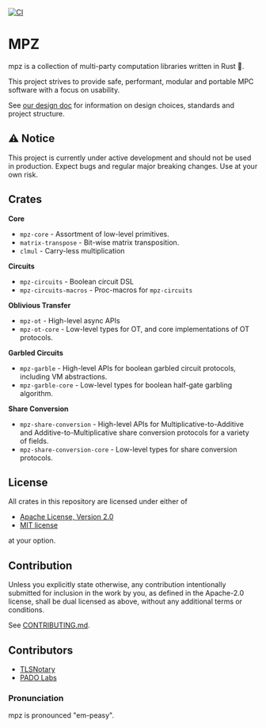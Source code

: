 [![CI](https://github.com/privacy-scaling-explorations/mpz/actions/workflows/rust.yml/badge.svg)](https://github.com/privacy-scaling-explorations/mpz/actions)

# MPZ

mpz is a collection of multi-party computation libraries written in Rust 🦀.

This project strives to provide safe, performant, modular and portable MPC software with a focus on usability.

See [our design doc](./DESIGN.md) for information on design choices, standards and project structure.

## ⚠️ Notice

This project is currently under active development and should not be used in production. Expect bugs and regular major breaking changes. Use at your own risk.

## Crates

**Core**
  - `mpz-core` - Assortment of low-level primitives.
  - `matrix-transpose` - Bit-wise matrix transposition.
  - `clmul` - Carry-less multiplication

**Circuits**
  - `mpz-circuits` - Boolean circuit DSL
  - `mpz-circuits-macros` - Proc-macros for `mpz-circuits`

**Oblivious Transfer**
  - `mpz-ot` - High-level async APIs
  - `mpz-ot-core` - Low-level types for OT, and core implementations of OT protocols.
  
**Garbled Circuits**
  - `mpz-garble` - High-level APIs for boolean garbled circuit protocols, including VM abstractions.
  - `mpz-garble-core` - Low-level types for boolean half-gate garbling algorithm.

**Share Conversion**
  - `mpz-share-conversion` - High-level APIs for Multiplicative-to-Additive and Additive-to-Multiplicative share conversion protocols for a variety of fields.
  - `mpz-share-conversion-core` - Low-level types for share conversion protocols.

## License
All crates in this repository are licensed under either of

- [Apache License, Version 2.0](http://www.apache.org/licenses/LICENSE-2.0)
- [MIT license](http://opensource.org/licenses/MIT)

at your option.

## Contribution

Unless you explicitly state otherwise, any contribution intentionally submitted
for inclusion in the work by you, as defined in the Apache-2.0 license, shall be
dual licensed as above, without any additional terms or conditions.

See [CONTRIBUTING.md](CONTRIBUTING.md).

## Contributors

- [TLSNotary](https://github.com/tlsnotary)
- [PADO Labs](https://github.com/pado-labs)


### Pronunciation

mpz is pronounced "em-peasy".